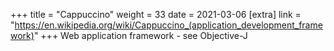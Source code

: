 +++
title = "Cappuccino"
weight = 33
date = 2021-03-06
[extra]
link = "https://en.wikipedia.org/wiki/Cappuccino_(application_development_framework)"
+++
Web application framework - see Objective-J

